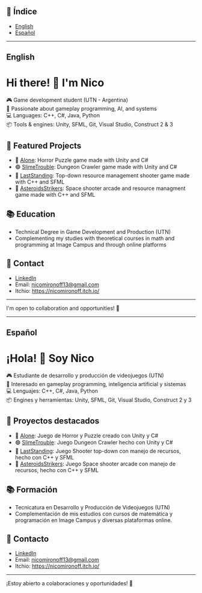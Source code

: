 ## 📑 Índice

- [English](#english)
- [Español](#español)
----------------------------------------------------------------------------------------------------------------------------------------

## English

# Hi there! 👋 I'm Nico

🎮 Game development student (UTN - Argentina)  
🧠 Passionate about gameplay programming, AI, and systems  
💻 Languages: C++, C#, Java, Python  
📦 Tools & engines: Unity, SFML, Git, Visual Studio, Construct 2 & 3   

## 📌 Featured Projects

- 🧠 [Alone](https://github.com/nicomirr/Alone): Horror Puzzle game made with Unity and C#
- 🟢 [SlimeTrouble](https://github.com/nicomirr/SlimeTrouble): Dungeon Crawler game made with Unity and C#
- 🎯 [LastStanding](https://github.com/nicomirr/LastStanding): Top-down resource management shooter game made with C++ and SFML
- 🚀 [AsteroidsStrikers](https://github.com/nicomirr/AsteroidsStrikers): Space shooter arcade and resource managment game made with C++ and SFML

## 📚 Education

- Technical Degree in Game Development and Production (UTN)
- Complementing my studies with theoretical courses in math and programming at Image Campus and through online platforms

## 🔗 Contact

- [LinkedIn](https://www.linkedin.com/in/nicomi/)
- Email: nicomironoff13@gmail.com
- Itchio: https://nicomironoff.itch.io/

---

I'm open to collaboration and opportunities! 💼

----------------------------------------------------------------------------------------------------------------------------------------

## Español

# ¡Hola! 👋 Soy Nico

🎮 Estudiante de desarrollo y producción de videojuegos (UTN)  
🧠 Interesado en gameplay programming, inteligencia artificial y sistemas  
💻 Lenguajes: C++, C#, Java, Python  
📦 Engines y herramientas: Unity, SFML, Git, Visual Studio, Construct 2 y 3  

## 📌 Proyectos destacados

- 🧠 [Alone](https://github.com/nicomirr/Alone): Juego de Horror y Puzzle creado con Unity y C#
- 🟢 [SlimeTrouble](https://github.com/nicomirr/SlimeTrouble): Juego Dungeon Crawler hecho con Unity y C#
- 🎯 [LastStanding](https://github.com/nicomirr/LastStanding): Juego Shooter top-down con manejo de recursos, hecho con C++ y SFML
- 🚀 [AsteroidsStrikers](https://github.com/nicomirr/AsteroidsStrikers): Juego Space shooter arcade con manejo de recursos, hecho con C++ y SFML

## 📚 Formación

- Tecnicatura en Desarrollo y Producción de Videojuegos (UTN)
- Complementación de mis estudios con cursos de matemática y programación en Image Campus y diversas plataformas online.

## 🔗 Contacto

- [LinkedIn](https://www.linkedin.com/in/nicomi/)
- Email: nicomironoff13@gmail.com
- Itchio: https://nicomironoff.itch.io/
  
---

¡Estoy abierto a colaboraciones y oportunidades! 💼

